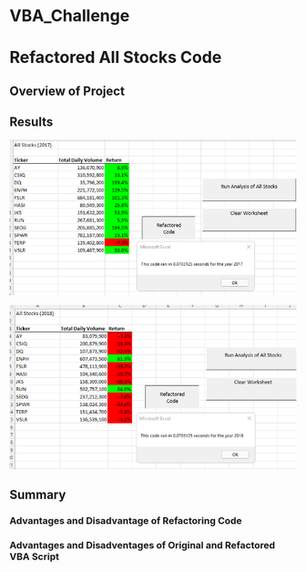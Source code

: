 # VBA_Challenge
# Refactored All Stocks Code


## Overview of Project

## Results

![image_VBA_Challenge_2017_1](VBA_Challenge_2017.png)

![image_VBA_Challenge_2018_1](VBA_Challenge_2018.png)
## Summary

### Advantages and Disadvantage of Refactoring Code

### Advantages and Disadventages of Original and Refactored VBA Script
